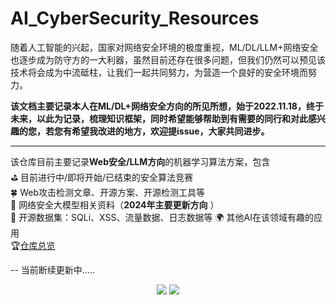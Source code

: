 # AI_CyberSecurity_Resources
随着人工智能的兴起，国家对网络安全环境的极度重视，ML/DL/LLM+网络安全也逐步成为防守方的一大利器，虽然目前还存在很多问题，但我们仍然可以预见该技术将会成为中流砥柱，让我们一起共同努力，为营造一个良好的安全环境而努力。  

**该文档主要记录本人在ML/DL+网络安全方向的所见所想，始于2022.11.18，终于未来，以此为记录，梳理知识框架，同时希望能够帮助到有需要的同行和对此感兴趣的您，若您有希望我改进的地方，欢迎提issue，大家共同进步。**

---
该仓库目前主要记录**Web安全/LLM方向**的机器学习算法方案，包含  
:golf: 目前进行中/即将开始/已结束的安全算法竞赛  
:four_leaf_clover: Web攻击检测文章、开源方案、开源检测工具等  
:palm_tree: 网络安全大模型相关资料（**2024年主要更新方向** ）  
:leaves: 开源数据集：SQLi、XSS、流量数据、日志数据等
:earth_africa: 其他AI在该领域有趣的应用  
:trophy:[仓库总览](https://github.com/XMoyas/AI_CyberSecurity_Resources/blob/main/AI_CyberSecurity_Resources.md)

--
当前断续更新中.....
 
  
   
   

<div align="center">
  <img  src="https://github-readme-streak-stats.herokuapp.com?user=XMoyas&theme=python-dark&hide_border=true" />
  <img  src="https://github-readme-stats.vercel.app/api?username=XMoyas&show_icons=true&theme=radical&hide=contribs,prs" />
</div>
